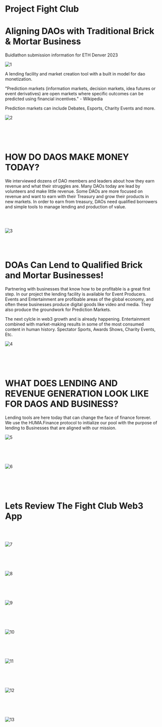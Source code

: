 # Project Fight Club 
# Aligning DAOs with Traditional Brick & Mortar Business

Buidlathon submission information for ETH Denver 2023

![1](https://user-images.githubusercontent.com/25784418/222946662-142f25bf-3b04-4d89-8d0b-b7814ebc4341.jpg)


A lending facility and market creation tool with a built in model for dao monetization.

"Prediction markets (information markets, decision markets, idea futures or event derivatives) are open markets where specific outcomes can be predicted using financial incentives." - Wikipedia

Prediction markets can include Debates, Esports, Charity Events and more. 

![2](https://user-images.githubusercontent.com/25784418/222946663-50001737-8978-4f97-9973-44e11de4df92.jpg)

<br>
<br>
<br>

# HOW DO DAOS MAKE MONEY TODAY? 

We interviewed dozens of DAO members and leaders about how they earn revenue and what their struggles are. Many DAOs today are lead by volunteers and make little revenue.  Some DAOs are more focused on revenue and want to earn with their Treasury and grow their products in new markets.  In order to earn from treasury, DAOs need qualified borrowers and simple tools to manage lending and production of value.  

<br>
<br>

![3](https://user-images.githubusercontent.com/25784418/222946664-68863f61-5d67-4853-8386-b2b78c027704.jpg)

<br>
<br>

# DOAs Can Lend to Qualified Brick and Mortar Businesses!

Partnering with businesses that know how to be profitable is a great first step.  In our project the lending facility is available for Event Producers.  Events and Entertainment are profibable areas of the global economy, and often these businesses produce digital goods like video and media.  They also produce the groundwork for Prediction Markets. 

The next cylcle in web3 growth and is already happening. Entertainment combined with market-making results in some of the most consumed content in human history.  Spectator Sports, Awards Shows, Charity Events, Etc. 

![4](https://user-images.githubusercontent.com/25784418/222946665-9dde7efe-d3ac-4bbd-bc9e-058d25584f6f.jpg)

<br>
<br>
<br>

# WHAT DOES LENDING AND REVENUE GENERATION LOOK LIKE FOR DAOS AND BUSINESS?
Lending tools are here today that can change the face of finance forever.  We use the HUMA.Finance protocol to initialize our pool with the purpose of lending to Businesses that are aligned with our mission. 

![5](https://user-images.githubusercontent.com/25784418/222946666-1b9e2d53-8627-4721-9141-dcfa6e714588.jpg)

<br>
<br>
<br>


![6](https://user-images.githubusercontent.com/25784418/222946669-88edf835-a0e0-4935-8520-b5b73bac3867.jpg)

<br>
<br>
<br>

# Lets Review The Fight Club Web3 App

<br>
<br>

![7](https://user-images.githubusercontent.com/25784418/222946670-02a8b42f-30a2-4a4f-898f-7c294c7715b4.jpg)

<br>
<br>
<br>

![8](https://user-images.githubusercontent.com/25784418/222946671-ae126df7-d93b-4f15-a592-258974c5c5f5.jpg)

<br>
<br>
<br>

![9](https://user-images.githubusercontent.com/25784418/222946673-7da1f736-dda5-449f-8e51-3a48b6ed12fd.jpg)

<br>
<br>
<br>

![10](https://user-images.githubusercontent.com/25784418/222946674-518015ac-d395-4489-bea7-8e96c7178a90.jpg)

<br>
<br>
<br>


![11](https://user-images.githubusercontent.com/25784418/222946675-c99e47e9-4916-4195-a90d-dbc55f0c0f92.jpg)

<br>
<br>
<br>

![12](https://user-images.githubusercontent.com/25784418/222946676-1ad89a05-dbe1-4b28-a589-7b3432b8a9a9.jpg)

<br>
<br>
<br>

![13](https://user-images.githubusercontent.com/25784418/222946677-42ec2dcc-af01-446a-836f-b99c54dd8cf3.jpg)

<br>




